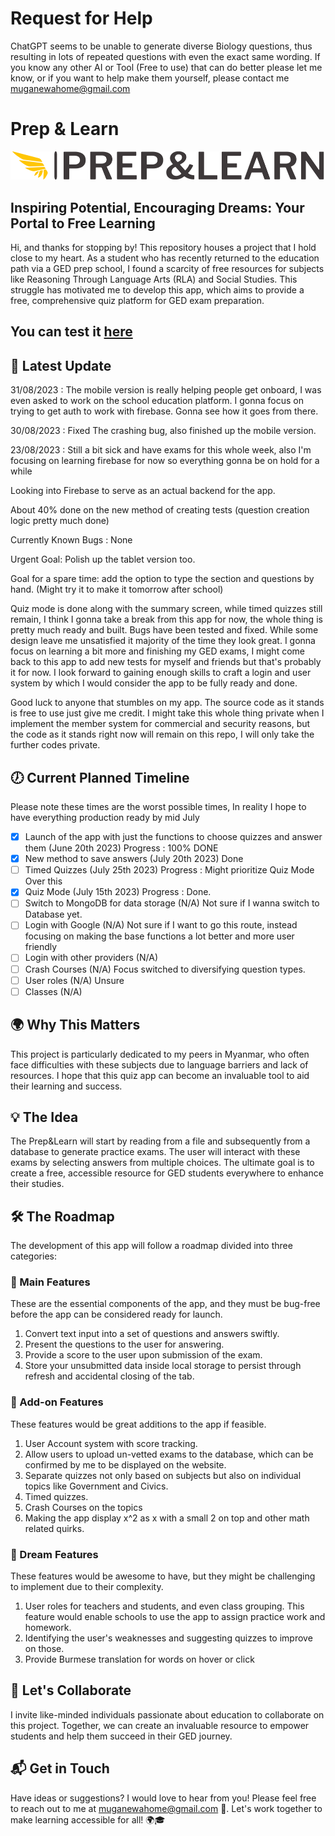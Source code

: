 # Request for Help

ChatGPT seems to be unable to generate diverse Biology questions, thus resulting in lots of repeated questions with even the exact same wording. If you know any other AI or Tool (Free to use) that can do better please let me know, or if you want to help make them yourself, please contact me [muganewahome@gmail.com](mailto:muganewahome@gmail.com)

# Prep & Learn

![Prep & Learn](./public/assets/imgs/logo-no-background.png)

## Inspiring Potential, Encouraging Dreams: Your Portal to Free Learning

Hi, and thanks for stopping by! This repository houses a project that I hold close to my heart. As a student who has recently returned to the education path via a GED prep school, I found a scarcity of free resources for subjects like Reasoning Through Language Arts (RLA) and Social Studies. This struggle has motivated me to develop this app, which aims to provide a free, comprehensive quiz platform for GED exam preparation.

## You can test it [here](https://prep-learn.vercel.app/)

## 📝 Latest Update

31/08/2023 : The mobile version is really helping people get onboard, I was even asked to work on the school education platform. I gonna focus on trying to get auth to work with firebase. Gonna see how it goes from there.

30/08/2023 : Fixed The crashing bug, also finished up the mobile version.

23/08/2023 : Still a bit sick and have exams for this whole week, also I'm focusing on learning firebase for now so everything gonna be on hold for a while

Looking into Firebase to serve as an actual backend for the app.

About 40% done on the new method of creating tests (question creation logic pretty much done)

Currently Known Bugs : None

Urgent Goal: Polish up the tablet version too.

Goal for a spare time: add the option to type the section and questions by hand. (Might try it to make it tomorrow after school)

Quiz mode is done along with the summary screen, while timed quizzes still remain, I think I gonna take a break from this app for now, the whole thing is pretty much ready and built. Bugs have been tested and fixed. While some design leave me unsatisfied it majority of the time they look great. I gonna focus on learning a bit more and finishing my GED exams, I might come back to this app to add new tests for myself and friends but that's probably it for now. I look forward to gaining enough skills to craft a login and user system by which I would consider the app to be fully ready and done.

Good luck to anyone that stumbles on my app. The source code as it stands is free to use just give me credit. I might take this whole thing private when I implement the member system for commercial and security reasons, but the code as it stands right now will remain on this repo, I will only take the further codes private.

## 🕖 Current Planned Timeline

Please note these times are the worst possible times, In reality I hope to have everything production ready by mid July

- [x] Launch of the app with just the functions to choose quizzes and answer them (June 20th 2023) Progress : 100% DONE
- [x] New method to save answers (July 20th 2023) Done
- [ ] Timed Quizzes (July 25th 2023) Progress : Might prioritize Quiz Mode Over this
- [x] Quiz Mode (July 15th 2023) Progress : Done.
- [ ] Switch to MongoDB for data storage (N/A) Not sure if I wanna switch to Database yet.
- [ ] Login with Google (N/A) Not sure if I want to go this route, instead focusing on making the base functions a lot better and more user friendly
- [ ] Login with other providers (N/A)
- [ ] Crash Courses (N/A) Focus switched to diversifying question types.
- [ ] User roles (N/A) Unsure
- [ ] Classes (N/A)

## 🌍 Why This Matters

This project is particularly dedicated to my peers in Myanmar, who often face difficulties with these subjects due to language barriers and lack of resources. I hope that this quiz app can become an invaluable tool to aid their learning and success.

## 💡 The Idea

The Prep&Learn will start by reading from a file and subsequently from a database to generate practice exams. The user will interact with these exams by selecting answers from multiple choices. The ultimate goal is to create a free, accessible resource for GED students everywhere to enhance their studies.

## 🛠️ The Roadmap

The development of this app will follow a roadmap divided into three categories:

### 🎯 Main Features

These are the essential components of the app, and they must be bug-free before the app can be considered ready for launch.

1. Convert text input into a set of questions and answers swiftly.
2. Present the questions to the user for answering.
3. Provide a score to the user upon submission of the exam.
4. Store your unsubmitted data inside local storage to persist through refresh and accidental closing of the tab.

### 🎈 Add-on Features

These features would be great additions to the app if feasible.

1. User Account system with score tracking.
2. Allow users to upload un-vetted exams to the database, which can be confirmed by me to be displayed on the website.
3. Separate quizzes not only based on subjects but also on individual topics like Government and Civics.
4. Timed quizzes.
5. Crash Courses on the topics
6. Making the app display x^2 as x with a small 2 on top and other math related quirks.

### 🌈 Dream Features

These features would be awesome to have, but they might be challenging to implement due to their complexity.

1. User roles for teachers and students, and even class grouping. This feature would enable schools to use the app to assign practice work and homework.
2. Identifying the user's weaknesses and suggesting quizzes to improve on those.
3. Provide Burmese translation for words on hover or click

## 🤝 Let's Collaborate

I invite like-minded individuals passionate about education to collaborate on this project. Together, we can create an invaluable resource to empower students and help them succeed in their GED journey.

## 📬 Get in Touch

Have ideas or suggestions? I would love to hear from you! Please feel free to reach out to me at [muganewahome@gmail.com](mailto:muganewahome@gmail.com) 📧. Let's work together to make learning accessible for all! 🌍🎓


